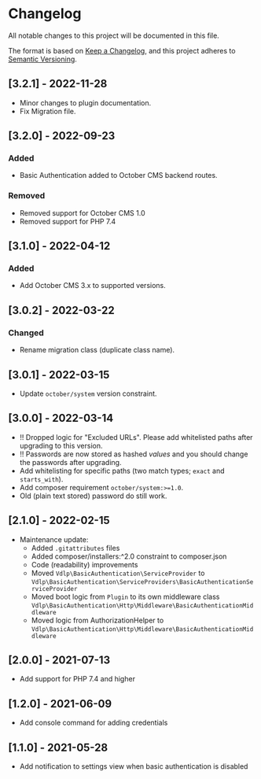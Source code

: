 # Changelog
All notable changes to this project will be documented in this file.

The format is based on [Keep a Changelog](https://keepachangelog.com/en/1.0.0/),
and this project adheres to [Semantic Versioning](https://semver.org/spec/v2.0.0.html).

## [3.2.1] - 2022-11-28

- Minor changes to plugin documentation.
- Fix Migration file.

## [3.2.0] - 2022-09-23

### Added

- Basic Authentication added to October CMS backend routes.

### Removed

- Removed support for October CMS 1.0
- Removed support for PHP 7.4

## [3.1.0] - 2022-04-12

### Added

- Add October CMS 3.x to supported versions.

## [3.0.2] - 2022-03-22

### Changed

- Rename migration class (duplicate class name).

## [3.0.1] - 2022-03-15

- Update `october/system` version constraint.

## [3.0.0] - 2022-03-14

- !! Dropped logic for "Excluded URLs". Please add whitelisted paths after upgrading to this version.
- !! Passwords are now stored as hashed _values_ and you should change the passwords after upgrading.
- Add whitelisting for specific paths (two match types; `exact` and `starts_with`).
- Add composer requirement `october/system:>=1.0`.
- Old (plain text stored) password do still work.

## [2.1.0] - 2022-02-15

- Maintenance update:
  - Added `.gitattributes` files
  - Added composer/installers:^2.0 constraint to composer.json
  - Code (readability) improvements
  - Moved `Vdlp\BasicAuthentication\ServiceProvider` to `Vdlp\BasicAuthentication\ServiceProviders\BasicAuthenticationServiceProvider`
  - Moved boot logic from `Plugin` to its own middleware class `Vdlp\BasicAuthentication\Http\Middleware\BasicAuthenticationMiddleware`
  - Moved logic from AuthorizationHelper to `Vdlp\BasicAuthentication\Http\Middleware\BasicAuthenticationMiddleware`

## [2.0.0] - 2021-07-13

- Add support for PHP 7.4 and higher

## [1.2.0] - 2021-06-09

- Add console command for adding credentials

## [1.1.0] - 2021-05-28

- Add notification to settings view when basic authentication is disabled

